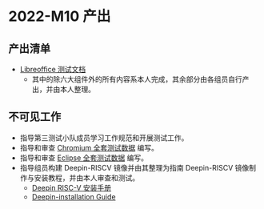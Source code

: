# 2022-M10 产出

## 产出清单

- [Libreoffice 测试文档](https://github.com/YunxiangLuo/testing/pull/9)
  - 其中的除六大组件外的所有内容系本人完成，其余部分由各组员自行产出，并由本人整理。

## 不可见工作

- 指导第三测试小队成员学习工作规范和开展测试工作。
- 指导和审查 [Chromium 全套测试数据](https://github.com/YunxiangLuo/testing/pull/13) 编写。
- 指导和审查 [Eclipse 全套测试数据](https://github.com/YunxiangLuo/testing/pull/12) 编写。
- 指导组员构建 Deepin-RISCV 镜像并由其整理为指南 Deepin-RISCV 镜像制作与安装教程，并由本人审查和测试。
  - [Deepin RISC-V 安装手册](https://github.com/xforcevesa/Work-PLCT/blob/master/Deepin/Installation_Guide.md)
  - [Deepin-installation Guide](https://github.com/GICEGreenIce/deepin-installation)
